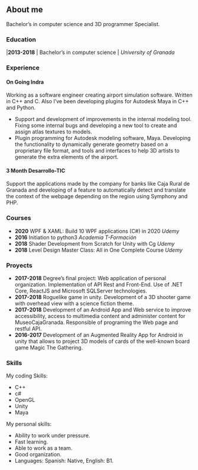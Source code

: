 ## About me

Bachelor’s in computer science and 3D programmer Specialist.

### Education

|**2013-2018**  | Bachelor’s in computer science  | _University of Granada_

### Experience

#### On Going **Indra**

Working as a software engineer creating airport simulation software. Written in C++
and C. Also I’ve been developing plugins for Autodesk Maya in C++ and Python.
- Support and development of improvements in the internal modeling tool. Fixing
some internal bugs and developing a new tool to create and assign atlas textures
to models.
- Plugin programming for Autodesk modeling software, Maya. Developing the
functionality to dynamically generate geometry based on a proprietary file format, and tools and interfaces to help 3D artists to generate the extra elements
of the airport.


#### 3 Month **Desarrollo-TIC**

Support the applications made by the company for banks like Caja Rural de Granada
and developing of a feature to automatically detect and translate the context of the
webpage depending on the region using Symphony and PHP.



### Courses

- **2020**  WPF & XAML: Build 10 WPF applications (C#) in 2020  _Udemy_
- **2016**  Initiation to python3   _Academia T-Formación_
- **2018**  Shader Development from Scratch for Unity with Cg   _Udemy_
- **2018**  Level Design Master Class: All in One Complete Course   _Udemy_

### Proyects

- **2017-2018** Degree’s final project: Web application of personal organization. Implementation of API Rest and Front-End. Use of .NET Core, ReactJS
and Microsoft SQLServer technologies.
- **2017-2018** Roguelike game in unity. Development of a 3D shooter game with
overhead view with a science fiction theme.
- **2017-2018** Development of an Android App and Web service to improve accessibility, access to multimedia content and administer content for
MuseoCajaGranada. Responsible of programing the Web page and
restful API.
- **2016-2017** Development of an Augmented Reality App for Android in unity that
allows to project 3D models of cards of the well-known board game
Magic The Gathering.


### Skills

My coding Skills:
- C++
- c#
- OpenGL
- Unity
- Maya

My personal skills:
- Ability to work under pressure.
- Fast learning.
- Able to work as a team.
- Good organization.
- Languages: Spanish: Native, English: B1.

